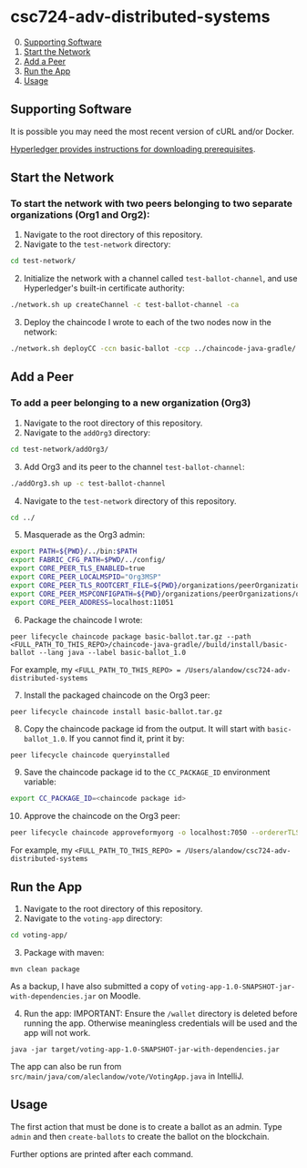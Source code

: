 # csc724-adv-distributed-systems

0. [Supporting Software](#supporting-software)
1. [Start the Network](#start-the-network)
2. [Add a Peer](#add-a-peer)
3. [Run the App](#run-the-app)
4. [Usage](#usage)

## Supporting Software
It is possible you may need the most recent version of cURL and/or Docker.

[Hyperledger provides instructions for downloading prerequisites](https://hyperledger-fabric.readthedocs.io/en/latest/prereqs.html).

## Start the Network
### To start the network with two peers belonging to two separate organizations (Org1 and Org2):

1. Navigate to the root directory of this repository.
2. Navigate to the `test-network` directory:
```bash
cd test-network/
```
2. Initialize the network with a channel called `test-ballot-channel`, and use Hyperledger's built-in certificate authority:
```bash
./network.sh up createChannel -c test-ballot-channel -ca
```
3. Deploy the chaincode I wrote to each of the two nodes now in the network:
```bash
./network.sh deployCC -ccn basic-ballot -ccp ../chaincode-java-gradle/ -ccl java
```

## Add a Peer
### To add a peer belonging to a new organization (Org3)
1. Navigate to the root directory of this repository.
2. Navigate to the `addOrg3` directory:
```bash
cd test-network/addOrg3/
```
3. Add Org3 and its peer to the channel `test-ballot-channel`:
```bash
./addOrg3.sh up -c test-ballot-channel
```
4. Navigate to the `test-network` directory of this repository.
```bash
cd ../
```
5. Masquerade as the Org3 admin:
```bash
export PATH=${PWD}/../bin:$PATH
export FABRIC_CFG_PATH=$PWD/../config/
export CORE_PEER_TLS_ENABLED=true
export CORE_PEER_LOCALMSPID="Org3MSP"
export CORE_PEER_TLS_ROOTCERT_FILE=${PWD}/organizations/peerOrganizations/org3.example.com/peers/peer0.org3.example.com/tls/ca.crt
export CORE_PEER_MSPCONFIGPATH=${PWD}/organizations/peerOrganizations/org3.example.com/users/Admin@org3.example.com/msp
export CORE_PEER_ADDRESS=localhost:11051
```
6. Package the chaincode I wrote:
```
peer lifecycle chaincode package basic-ballot.tar.gz --path <FULL_PATH_TO_THIS_REPO>/chaincode-java-gradle//build/install/basic-ballot --lang java --label basic-ballot_1.0
```
For example, my `<FULL_PATH_TO_THIS_REPO> = /Users/alandow/csc724-adv-distributed-systems`

7. Install the packaged chaincode on the Org3 peer:
```
peer lifecycle chaincode install basic-ballot.tar.gz
```
8. Copy the chaincode package id from the output. It will start with `basic-ballot_1.0`. If you cannot find it, print it by:
```bash
peer lifecycle chaincode queryinstalled
```
9. Save the chaincode package id to the `CC_PACKAGE_ID` environment variable:
```bash
export CC_PACKAGE_ID=<chaincode package id>
```
10. Approve the chaincode on the Org3 peer:
```bash
peer lifecycle chaincode approveformyorg -o localhost:7050 --ordererTLSHostnameOverride orderer.example.com --tls --cafile <FULL_PATH_TO_THIS_REPO>/test-network/organizations/ordererOrganizations/example.com/orderers/orderer.example.com/msp/tlscacerts/tlsca.example.com-cert.pem --channelID test-ballot-channel --name basic-ballot --version 1.0 --package-id $CC_PACKAGE_ID --sequence 1
```

For example, my `<FULL_PATH_TO_THIS_REPO> = /Users/alandow/csc724-adv-distributed-systems`

## Run the App
1. Navigate to the root directory of this repository.
2. Navigate to the `voting-app` directory:
```bash
cd voting-app/
```
3. Package with maven:
```
mvn clean package
```
As a backup, I have also submitted a copy of `voting-app-1.0-SNAPSHOT-jar-with-dependencies.jar` on Moodle.

4. Run the app:
IMPORTANT: Ensure the `/wallet` directory is deleted before running the app. Otherwise meaningless credentials will be used and the app will not work.
```
java -jar target/voting-app-1.0-SNAPSHOT-jar-with-dependencies.jar
```
The app can also be run from `src/main/java/com/aleclandow/vote/VotingApp.java` in IntelliJ.

## Usage
The first action that must be done is to create a ballot as an admin. Type `admin` and then `create-ballots` to create the ballot on the blockchain.

Further options are printed after each command.
